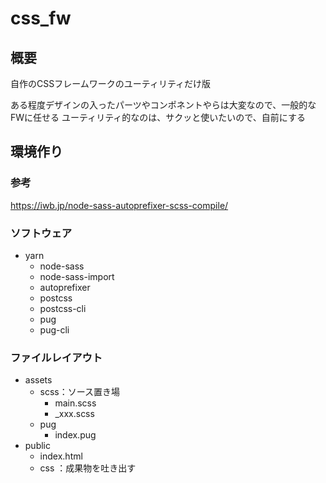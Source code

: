 css_fw
====

概要
----
自作のCSSフレームワークのユーティリティだけ版

ある程度デザインの入ったパーツやコンポネントやらは大変なので、一般的なFWに任せる
ユーティリティ的なのは、サクッと使いたいので、自前にする

環境作り
----
### 参考
https://iwb.jp/node-sass-autoprefixer-scss-compile/

### ソフトウェア
* yarn
  * node-sass
  * node-sass-import
  * autoprefixer
  * postcss
  * postcss-cli
  * pug
  * pug-cli

### ファイルレイアウト
* assets
  * scss：ソース置き場
    * main.scss
    * _xxx.scss
  * pug
    * index.pug
* public
  * index.html
  * css ：成果物を吐き出す

